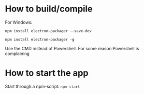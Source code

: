 # How to build/compile

For Windows:

`npm install electron-packager --save-dev`

`npm install electron-packager -g`

Use the CMD instead of Powershell. For some reason Powershell is complaining

# How to start the app

Start through a npm-script: 
`npm start` 